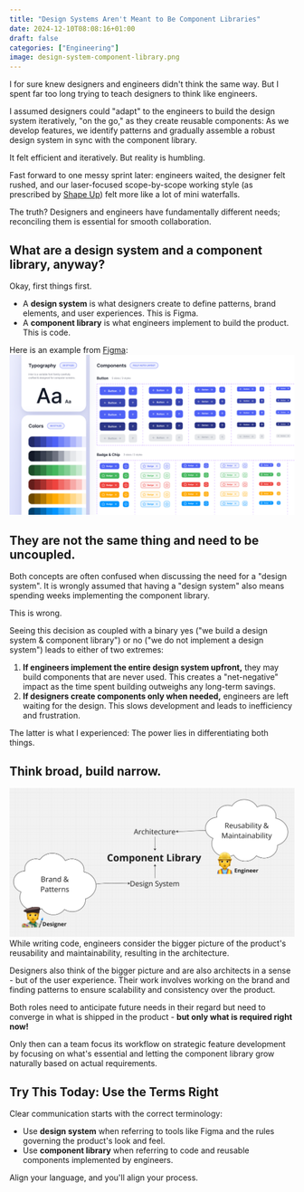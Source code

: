 ```yaml
---
title: "Design Systems Aren't Meant to Be Component Libraries"
date: 2024-12-10T08:08:16+01:00
draft: false
categories: ["Engineering"]
image: design-system-component-library.png
---
```


I for sure knew designers and engineers didn't think the same way. But I spent far too long trying to teach designers to think like engineers.

I assumed designers could "adapt" to the engineers to build the design system iteratively, "on the go," as they create reusable components: As we develop features, we identify patterns and gradually assemble a robust design system in sync with the component library.

It felt efficient and iteratively. But reality is humbling.

Fast forward to one messy sprint later: engineers waited, the designer felt rushed, and our laser-focused scope-by-scope working style (as prescribed by [Shape Up](https://basecamp.com/shapeup)) felt more like a lot of mini waterfalls.

The truth? Designers and engineers have fundamentally different needs; reconciling them is essential for smooth collaboration.

## What are a design system and a component library, anyway?

Okay, first things first.

- A **design system** is what designers create to define patterns, brand elements, and user experiences. This is Figma.
- A **component library** is what engineers implement to build the product. This is code.

Here is an example from [Figma](https://www.figma.com/community/file/1267195373409722424):
![](figma.png)

## They are not the same thing and need to be uncoupled.

Both concepts are often confused when discussing the need for a "design system". It is wrongly assumed that having a "design system" also means spending weeks implementing the component library.

This is wrong.

Seeing this decision as coupled with a binary yes ("we build a design system & component library") or no ("we do not implement a design system") leads to either of two extremes:

1. **If engineers implement the entire design system upfront,** they may build components that are never used. This creates a "net-negative" impact as the time spent building outweighs any long-term savings.
2. **If designers create components only when needed,** engineers are left waiting for the design. This slows development and leads to inefficiency and frustration.

The latter is what I experienced: The power lies in differentiating both things.

## Think broad, build narrow.

![](design-system-component-library.png)
While writing code, engineers consider the bigger picture of the product's reusability and maintainability, resulting in the architecture.

Designers also think of the bigger picture and are also architects in a sense - but of the user experience. Their work involves working on the brand and finding patterns to ensure scalability and consistency over the product.

Both roles need to anticipate future needs in their regard but need to converge in what is shipped in the product - **but only what is required right now!**

Only then can a team focus its workflow on strategic feature development by focusing on what's essential and letting the component library grow naturally based on actual requirements.

## Try This Today: Use the Terms Right

Clear communication starts with the correct terminology:

- Use **design system** when referring to tools like Figma and the rules governing the product's look and feel.
- Use **component library** when referring to code and reusable components implemented by engineers.

Align your language, and you'll align your process.
